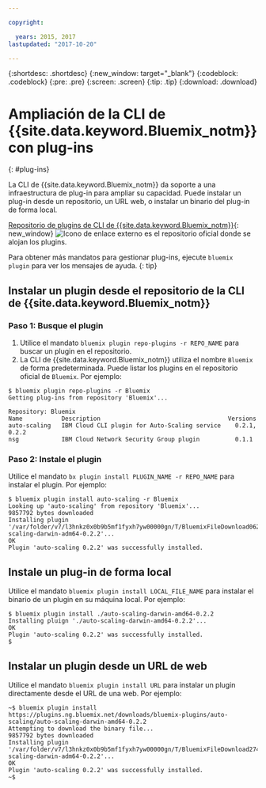 ```yaml
---

copyright:

  years: 2015, 2017
lastupdated: "2017-10-20"

---
```


{:shortdesc: .shortdesc}
{:new_window: target="_blank"}
{:codeblock: .codeblock}
{:pre: .pre}
{:screen: .screen}
{:tip: .tip}
{:download: .download}

# Ampliación de la CLI de {{site.data.keyword.Bluemix_notm}} con plug-ins
{: #plug-ins}

La CLI de {{site.data.keyword.Bluemix_notm}} da soporte a una infraestructura de plug-in para ampliar su capacidad. Puede instalar un plug-in desde un repositorio, un URL web, o instalar un binario del plug-in de forma local. 

[Repositorio de plugins de CLI de {{site.data.keyword.Bluemix_notm}}](http://clis.ng.bluemix.net/ui/repository.html#bluemix-plugins){: new_window} ![Icono de enlace externo](../../../icons/launch-glyph.svg) es el repositorio oficial donde se alojan los plugins.

Para obtener más mandatos para gestionar plug-ins, ejecute `bluemix plugin` para ver los mensajes de ayuda.
{: tip}

## Instalar un plugin desde el repositorio de la CLI de {{site.data.keyword.Bluemix_notm}}

### Paso 1: Busque el plugin

1. Utilice el mandato `bluemix plugin repo-plugins -r REPO_NAME` para buscar un plugin en el repositorio.
2. La CLI de {{site.data.keyword.Bluemix_notm}} utiliza el nombre `Bluemix` de forma predeterminada. Puede listar los plugins en el repositorio oficial de `Bluemix`. Por ejemplo:
  
  ```
  $ bluemix plugin repo-plugins -r Bluemix
  Getting plug-ins from repository 'Bluemix'...

  Repository: Bluemix
  Name           Description                                    Versions
  auto-scaling   IBM Cloud CLI plugin for Auto-Scaling service    0.2.1, 0.2.2
  nsg            IBM Cloud Network Security Group plugin          0.1.1

  ```

### Paso 2: Instale el plugin

Utilice el mandato `bx plugin install PLUGIN_NAME -r REPO_NAME` para instalar el plugin. Por ejemplo:

  ```
  $ bluemix plugin install auto-scaling -r Bluemix
  Looking up 'auto-scaling' from repository 'Bluemix'...
  9857792 bytes downloaded
  Installing plugin '/var/folder/v7/l3hnkz0x0b9b5mf1fyxh7yw00000gn/T/BluemixFileDownload062468676/auto-scaling-darwin-adm64-0.2.2'...
  OK
  Plugin 'auto-scaling 0.2.2' was successfully installed.
  ```

## Instale un plug-in de forma local

Utilice el mandato `bluemix plugin install LOCAL_FILE_NAME` para instalar el binario de un plugin en su máquina local. Por ejemplo:

  ```
  $ bluemix plugin install ./auto-scaling-darwin-amd64-0.2.2
  Installing pluign './auto-scaling-darwin-amd64-0.2.2'...
  OK
  Plugin 'auto-scaling 0.2.2' was successfully installed.
  $
  ```

## Instalar un plugin desde un URL de web

Utilice el mandato `bluemix plugin install URL` para instalar un plugin directamente desde el URL de una web. Por ejemplo:

  ```
  ~$ bluemix plugin install https://plugins.ng.bluemix.net/downloads/bluemix-plugins/auto-scaling/auto-scaling-darwin-amd64-0.2.2
  Attempting to download the binary file...
  9857792 bytes downloaded
  Installing plugin '/var/folder/v7/l3hnkz0x0b9b5mf1fyxh7yw00000gn/T/BluemixFileDownload274645142/auto-scaling-darwin-adm64-0.2.2'...
  OK
  Plugin 'auto-scaling 0.2.2' was successfully installed.
  ~$
  ```
